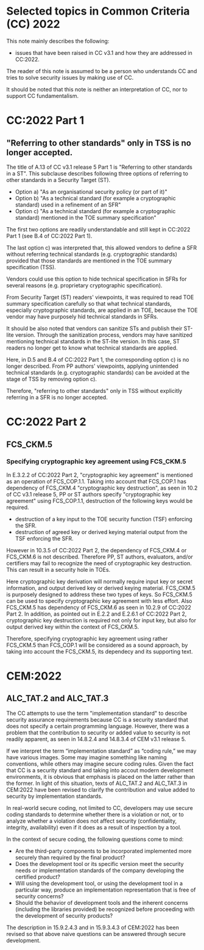 # Selected topics in Common Criteria (CC) 2022

This note mainly describes the following:
- issues that have been raised in CC v3.1 and how they are addressed in CC:2022.

The reader of this note is assumed to be a person who understands CC and tries to solve security issues by making use of CC.

It should be noted that this note is neither an interpretation of CC, nor to support CC fundamentalism.

# CC:2022 Part 1
## "Referring to other standards" only in TSS is no longer accepted.

The title of A.13 of CC v3.1 release 5 Part 1 is "Referring to other standards in a ST".
This subclause describes following three options of referring to other standards in a Security Target (ST).
- Option a) "As an organisational security policy (or part of it)"
- Option b) "As a technical standard (for example a cryptographic standard) used in a refinement of an SFR"
- Option c) "As a technical standard (for example a cryptographic standard) mentioned in the TOE summary specification"

The first two options are readily understandable and still kept in CC:2022 Part 1 (see B.4 of CC:2022 Part 1). 

The last option c) was interpreted that, this allowed vendors to define a SFR without referring technical standards (e.g. cryptographic standards) provided that those standards are mentioned in the TOE summary specification (TSS).

Vendors could use this option to hide technical specification in SFRs for several reasons (e.g. proprietary cryptographic specification).

From Security Target (ST) readers' viewpoints, it was required to read TOE summary specification carefully so that what technical standards, especially cryptographic standards, are applied in an TOE, because the TOE vendor may have purposely hid technical standards in SFRs.

It should be also noted that vendors can sanitize STs and publish their ST-lite version. 
Through the sanitization process, vendors may have sanitized mentioning technical standards in the ST-lite version. In this case, ST readers no longer get to know what technical standards are applied.

Here, in D.5 and B.4 of CC:2022 Part 1, the corresponding option c) is no longer described. 
From PP authors' viewpoints, applying unintended technical standards (e.g. cryptographic standards) can be avoided at the stage of TSS by removing option c).

Therefore, "referring to other standards" only in TSS without explicitly referring in a SFR is no longer accepted.

# CC:2022 Part 2
## FCS_CKM.5
### Specifying cryptographic key agreement using FCS_CKM.5
In E.3.2.2 of CC:2022 Part 2, "cryptographic key agreement" is mentioned as an operation of FCS_COP.1.1.
Taking into account that FCS_COP.1 has dependency of FCS_CKM.4 "cryptographic key destruction", as seen in 10.2 of CC v3.1 release 5, 
PP or ST authors specify "cryptographic key agreement" using FCS_COP.1.1, destruction of the following keys would be required.
- destruction of a key input to the TOE security function (TSF) enforcing the SFR.
- destruction of agreed key or derived keying material output from the TSF enforcing the SFR.

However in 10.3.5 of CC:2022 Part 2, the dependency of FCS_CKM.4 or FCS_CKM.6 is not described.
Therefore PP, ST authors, evaluators, and/or certifiers may fail to recognize the need of cryptographic key destruction.
This can result in a security hole in TOEs.

Here cryptographic key derivation will normally require input key or secret information, and output derived key or derived keying material.
FCS_CKM.5 is purposely designed to address these two types of keys. 
So FCS_CKM.5 can be used to specify cryptographic key agreement with less effort.
Also FCS_CKM.5 has dependency of FCS_CKM.6 as seen in 10.2.9 of CC:2022 Part 2.
In addition, as pointed out in E.2.2 and E.2.6.1 of CC:2022 Part 2, cryptographic key destruction is required not only for input key, but also for output derived key within the context of FCS_CKM.5.

Therefore, specifying cryptographic key agreement using rather FCS_CKM.5 than FCS_COP.1 will be considered as a sound approach, by taking into account the FCS_CKM.5, its dependecy and its supporting text.

# CEM:2022
## ALC_TAT.2 and ALC_TAT.3
The CC attempts to use the term "implementation standard" to describe security assurance requirements because CC is a security standard that does not specify a certain programming language.
However, there was a problem that the contribution to security or added value to security is not readily apparent, as seen in 14.8.2.4 and 14.8.3.4 of CEM v3.1 release 5.

If we interpret the term “implementation standard” as “coding rule,” we may have various images.
Some may imagine something like naming conventions, while others may imagine secure coding rules.
Given the fact that CC is a security standard and taking into accout modern development environments, it is obvious that emphasis is placed on the latter rather than the former.
In light of this situation, texts of ALC_TAT.2 and ALC_TAT.3 in CEM:2022 have been revised to clarify the contribution and value added to security by implementation standards.

In real-world secure coding, not limited to CC, developers may use secure coding standards to determine whether there is a violation or not, or to analyze whether a violation does not affect security (confidentiality, integrity, availability) even if it does as a result of inspection by a tool.

In the context of secure coding, the following questions come to mind:
- Are the third-party components to be incorporated implemented more securely than required by the final product?
- Does the development tool or its specific version meet the security needs or implementation standards of the company developing the certified product?
- Will using the development tool, or using the development tool in a particular way, produce an implementation representation that is free of security concerns?
- Should the behavior of development tools and the inherent concerns (including the libraries provided) be recognized before proceeding with the development of security products?

The description in 15.9.2.4.3 and in 15.9.3.4.3 of CEM:2022 has been revised so that above naive questions can be answered through secure development.
